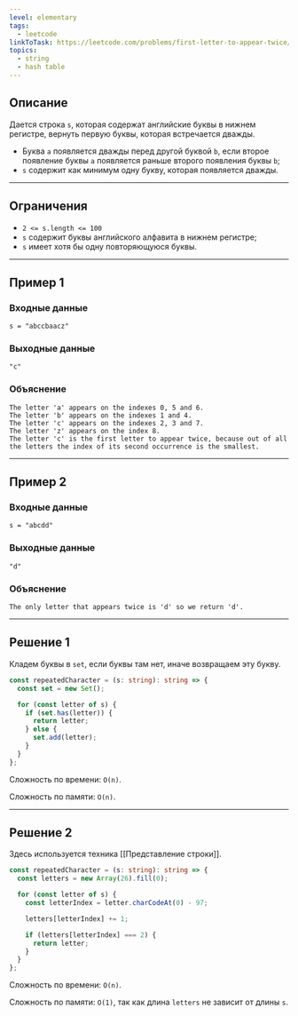 ```yaml
---
level: elementary
tags:
  - leetcode
linkToTask: https://leetcode.com/problems/first-letter-to-appear-twice/description/
topics:
  - string
  - hash table
---
```

## Описание

Дается строка `s`, которая содержат английские буквы в нижнем регистре, вернуть первую буквы, которая встречается дважды.

- Буква `a` появляется дважды перед другой буквой `b`, если второе появление буквы `a` появляется раньше второго появления буквы `b`;
- `s` содержит как минимум одну букву, которая появляется дважды.

---
## Ограничения

- `2 <= s.length <= 100`
- `s` содержит буквы английского алфавита в нижнем регистре;
- `s` имеет хотя бы одну повторяющуюся буквы.

---
## Пример 1

### Входные данные

```
s = "abccbaacz"
```
### Выходные данные

```
"c"
```
### Объяснение

```
The letter 'a' appears on the indexes 0, 5 and 6.
The letter 'b' appears on the indexes 1 and 4.
The letter 'c' appears on the indexes 2, 3 and 7.
The letter 'z' appears on the index 8.
The letter 'c' is the first letter to appear twice, because out of all the letters the index of its second occurrence is the smallest.
```

---
## Пример 2

### Входные данные

```
s = "abcdd"
```
### Выходные данные

```
"d"
```
### Объяснение

```
The only letter that appears twice is 'd' so we return 'd'.
```

---
## Решение 1

Кладем буквы в `set`, если буквы там нет, иначе возвращаем эту букву.

```typescript
const repeatedCharacter = (s: string): string => {
  const set = new Set();

  for (const letter of s) {
    if (set.has(letter)) {
      return letter;
    } else {
      set.add(letter);
    }
  }
};
```

Сложность по времени: `O(n)`.

Сложность по памяти: `O(n)`.

---
## Решение 2

Здесь используется техника [[Представление строки]].

```typescript
const repeatedCharacter = (s: string): string => {
  const letters = new Array(26).fill(0);

  for (const letter of s) {
    const letterIndex = letter.charCodeAt(0) - 97;

    letters[letterIndex] += 1;

    if (letters[letterIndex] === 2) {
      return letter;
    }
  }
};
```

Сложность по времени: `O(n)`.

Сложность по памяти: `O(1)`, так как длина `letters` не зависит от длины `s`.